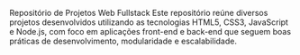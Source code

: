Repositório de Projetos Web Fullstack
Este repositório reúne diversos projetos desenvolvidos utilizando as tecnologias HTML5, CSS3, JavaScript e Node.js, com foco em aplicações front-end e back-end que seguem boas práticas de desenvolvimento, modularidade e escalabilidade.
